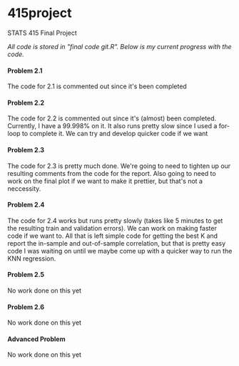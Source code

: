 # 415project
STATS 415 Final Project

*All code is stored in "final code git.R". Below is my current progress with the code.*

#### Problem 2.1
The code for 2.1 is commented out since it's been completed

#### Problem 2.2
The code for 2.2 is commented out since it's (almost) been completed. Currently, I have a 99.998% on it.
It also runs pretty slow since I used a for-loop to complete it. We can try and develop quicker code if we want

#### Problem 2.3 
The code for 2.3 is pretty much done. We're going to need to tighten up our resulting comments from the code for the report. Also going to need to work on the final plot if we want to make it prettier, but that's not a neccessity.

#### Problem 2.4
The code for 2.4 works but runs pretty slowly (takes like 5 minutes to get the resulting train and validation errors). We can work on making faster code if we want to. All that is left simple code for getting the best K and report the in-sample and out-of-sample correlation, but that is pretty easy code I was waiting on until we maybe come up with a quicker way to run the KNN regression.

#### Problem 2.5
No work done on this yet

#### Problem 2.6
No work done on this yet

#### Advanced Problem
No work done on this yet